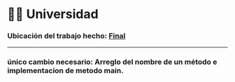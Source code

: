 # 👨‍💻 Universidad

### Ubicación del trabajo hecho: [Final](entregas/src/)

---

### único cambio necesario: Arreglo del nombre de un método e implementacion de metodo main.